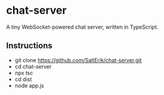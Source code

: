 # chat-server
A tiny WebSocket-powered chat server, written in TypeScript.

## Instructions
* git clone https://github.com/SaltErik/chat-server.git
* cd chat-server
* npx tsc
* cd dist
* node app.js

